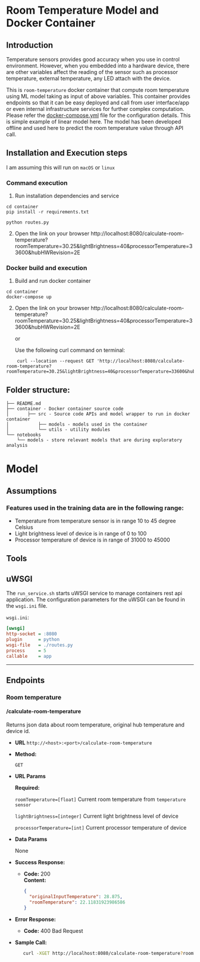 ﻿# Room Temperature Model and Docker Container

## Introduction
Temperature sensors provides good accuracy when you use in control environment. However, when you embedded into a hardware
device, there are other variables affect the reading of the sensor such as processor temperature, external temperature,
any LED attach with the device.

This is `room-temperature` docker container that compute room temperature using ML model taking as input of above 
variables. This container provides endpoints so that it can be easy deployed and call from user interface/app or even 
internal infrastructure services for further complex computation.
Please refer the [docker-compose.yml](container/docker-compose.yml) file for the configuration details. This is simple example of 
linear model here. The model has been developed offline and used here to predict the room temperature value through API 
call.

## Installation and Execution steps
I am assuming this will run on `macOS` or `linux` 
### Command execution
1. Run installation dependencies and service 
```shell
cd container
pip install -r requirements.txt

python routes.py
```
2. Open the link on your browser 
    http://localhost:8080/calculate-room-temperature?roomTemperature=30.25&lightBrightness=40&processorTemperature=33600&hubHWRevision=2E

### Docker build and execution
1. Build and run docker container
```shell
cd container
docker-compose up
```
2.  Open the link on your browser
    http://localhost:8080/calculate-room-temperature?roomTemperature=30.25&lightBrightness=40&processorTemperature=33600&hubHWRevision=2E
    
    or
    
    Use the following curl command on terminal:
```commandline
    curl --location --request GET 'http://localhost:8080/calculate-room-temperature?roomTemperature=30.25&lightBrightness=40&processorTemperature=33600&hubHWRevision=2E'  
```

## Folder structure:
```shell
├── README.md
├── container - Docker container source code
│		├── src - Source code APIs and model wrapper to run in docker container
│			├── models - models used in the container
│			└── utils - utility modules
└── notebooks
    └── models - store relevant models that are during exploratory analysis
```

# Model 
## Assumptions
### Features used in the training data are in the following range:
* Temperature from temperature sensor is in range 10 to 45 degree Celsius 
* Light brightness level of device is in range of 0 to 100 
* Processor temperature of device is in range of 31000 to 45000

## Tools
**uWSGI**
---
The `run_service.sh` starts uWSGI service to manage containers rest api application. The configuration parameters
for the uWSGI can be found in the `wsgi.ini` file.

`wsgi.ini`:

```ini
[uwsgi]
http-socket = :8080
plugin      = python
wsgi-file   = ./routes.py
process     = 5
callable    = app
```

---

## Endpoints
### Room temperature
#### /calculate-room-temperature

Returns json data about room temperature, original hub temperature and device id.

* **URL**
  `http://<host>:<port>/calculate-room-temperature`

* **Method:**

  `GET`

*  **URL Params**

   **Required:**

   `roomTemperature=[float]` Current room temperature from `temperature sensor`

   `lightBrightness=[integer]` Current light brightness level of device

   `processorTemperature=[int]` Current processor temperature of device

* **Data Params**

  None

* **Success Response:**

  * **Code:** 200 <br />
    **Content:**
    ```json
    {
      "originalInputTemperature": 28.875,
      "roomTemperature": 22.11831923986586
    }
    ```

* **Error Response:**

  * **Code:** 400 Bad Request <br />

* **Sample Call:**

     ```bash
        curl -XGET http://localhost:8080/calculate-room-temperature?roomTemperature=28.875&lightBrightness=10&processorTemperature=34100
     ```
  